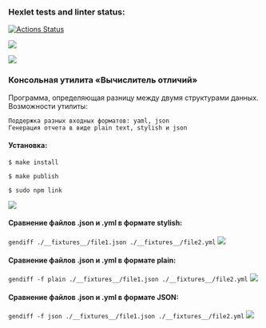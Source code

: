 ### Hexlet tests and linter status:
[![Actions Status](https://github.com/jennysgod/frontend-project-lvl2/workflows/hexlet-check/badge.svg)](https://github.com/jennysgod/frontend-project-lvl2/actions)

<a href="https://codeclimate.com/github/jennysgod/frontend-project-lvl2/maintainability"><img src="https://api.codeclimate.com/v1/badges/375b9de5d9871720f2cc/maintainability" /></a>

<a href="https://codeclimate.com/github/jennysgod/frontend-project-lvl2/test_coverage"><img src="https://api.codeclimate.com/v1/badges/375b9de5d9871720f2cc/test_coverage" /></a>

### Консольная утилита «Вычислитель отличий»
Программа, определяющая разницу между двумя структурами данных.
Возможности утилиты:

    Поддержка разных входных форматов: yaml, json
    Генерация отчета в виде plain text, stylish и json

#### Установка:

`$ make install`

`$ make publish`

`$ sudo npm link`

<a href="https://asciinema.org/a/494620" target="_blank"><img src="https://asciinema.org/a/494620.svg" /></a>

#### Сравнение файлов .json и .yml в формате stylish:
`gendiff ./__fixtures__/file1.json ./__fixtures__/file2.yml`
<a href="https://asciinema.org/a/494606" target="_blank"><img src="https://asciinema.org/a/494606.svg" /></a>

#### Сравнение файлов .json и .yml в формате plain:
`gendiff -f plain ./__fixtures__/file1.json ./__fixtures__/file2.yml`
<a href="https://asciinema.org/a/494607" target="_blank"><img src="https://asciinema.org/a/494607.svg" /></a>

#### Сравнение файлов .json и .yml в формате JSON:
`gendiff -f json ./__fixtures__/file1.json ./__fixtures__/file2.yml`
<a href="https://asciinema.org/a/494608" target="_blank"><img src="https://asciinema.org/a/494608.svg" /></a>